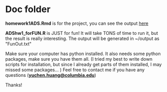# Doc folder

**homework1ADS.Rmd** is for the project, you can see the output [here](https://github.com/TZstatsADS/fall2017-project1-christinahyc/tree/master/output)

**ADShw1_forFUN.R** is JUST for fun! It will take TONS of time to run it, but the result is really interesting. The output will be generated in ~/output as "FunOut.txt"

Make sure your computer has python installed. It also needs some python packages, make sure you have them all. (I tried my best to write down scripts for installation, but since I already get parts of them installed, I may missed some packages... ) Feel free to contact me if you have any questions (**yuchen.huang@columbia.edu**)

Thanks!
